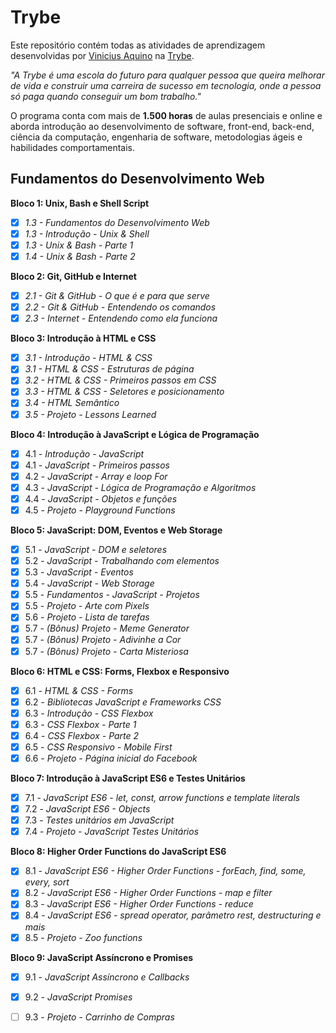 # Trybe

Este repositório contém todas as atividades de aprendizagem desenvolvidas por [Vinicius Aquino](https://github.com/CandidoVinii) na [Trybe](https://www.betrybe.com/).

*"A Trybe é uma escola do futuro para qualquer pessoa que queira melhorar de vida e construir uma carreira de sucesso em tecnologia, onde a pessoa só paga quando conseguir um bom trabalho."*

O programa conta com mais de **1.500 horas** de aulas presenciais e online e aborda introdução ao desenvolvimento de software, front-end, back-end, ciência da computação, engenharia de software, metodologias ágeis e habilidades comportamentais.

## Fundamentos do Desenvolvimento Web
**Bloco 1: Unix, Bash e Shell Script**
- [x] *1.3 - Fundamentos do Desenvolvimento Web*
- [x]  *1.3 - Introdução - Unix & Shell*
- [x]  *1.3 - Unix & Bash - Parte 1*
- [x]  *1.4 - Unix & Bash - Parte 2*

**Bloco 2: Git, GitHub e Internet**
- [x]  *2.1 - Git & GitHub - O que é e para que serve*
- [x] *2.2 - Git & GitHub - Entendendo os comandos*
- [x]  *2.3 - Internet - Entendendo como ela funciona*
 
**Bloco 3: Introdução à HTML e CSS**
- [x]  *3.1 - Introdução - HTML & CSS*
- [x]  *3.1 - HTML & CSS - Estruturas de página*
- [x]  *3.2 - HTML & CSS - Primeiros passos em CSS*
- [x]  *3.3 - HTML & CSS - Seletores e posicionamento*
- [x]  *3.4 - HTML Semântico*
- [x]  *3.5 - Projeto - Lessons Learned*
 
**Bloco 4: Introdução à JavaScript e Lógica de Programação**
- [x]  4.1 - *Introdução - JavaScript*
- [x] 4.1 - *JavaScript - Primeiros passos*
- [x]  4.2 - *JavaScript - Array e loop For*
- [x]  4.3 - *JavaScript - Lógica de Programação e Algoritmos*
- [x]  4.4 - *JavaScript - Objetos e funções*
- [x]  4.5 - *Projeto - Playground Functions*
 
**Bloco 5: JavaScript: DOM, Eventos e Web Storage**
- [x]  5.1 - *JavaScript - DOM e seletores*
- [x]  5.2 - *JavaScript - Trabalhando com elementos*
- [x]  5.3 - *JavaScript - Eventos*
- [x]  5.4 - *JavaScript - Web Storage*
- [x]  5.5 - *Fundamentos - JavaScript - Projetos*
- [x]  5.5 - *Projeto - Arte com Pixels*
- [x]  5.6 - *Projeto - Lista de tarefas*
- [x]  5.7 - *(Bônus) Projeto - Meme Generator*
- [x]  5.7 - *(Bônus) Projeto - Adivinhe a Cor*
- [x]  5.7 - *(Bônus) Projeto - Carta Misteriosa*
 
**Bloco 6: HTML e CSS: Forms, Flexbox e Responsivo**
- [x] 6.1 - *HTML & CSS - Forms*
- [x]  6.2 - *Bibliotecas JavaScript e Frameworks CSS*
- [x]  6.3 - *Introdução - CSS Flexbox*
- [x]  6.3 - *CSS Flexbox - Parte 1*
- [x]  6.4 - *CSS Flexbox - Parte 2*
- [x]  6.5 - *CSS Responsivo - Mobile First*
- [x]  6.6 - *Projeto - Página inicial do Facebook*
 
**Bloco 7: Introdução à JavaScript ES6 e Testes Unitários**
- [x]  7.1 - *JavaScript ES6 - let, const, arrow functions e template literals*
- [x]  7.2 - *JavaScript ES6 - Objects*
- [x]  7.3 - *Testes unitários em JavaScript*
- [x]  7.4 - *Projeto - JavaScript Testes Unitários*
 
**Bloco 8: Higher Order Functions do JavaScript ES6**
- [x]  8.1 - *JavaScript ES6 - Higher Order Functions - forEach, find, some, every, sort*
- [x]  8.2 - *JavaScript ES6 - Higher Order Functions - map e filter*
- [x]  8.3 - *JavaScript ES6 - Higher Order Functions - reduce*
- [x]  8.4 - *JavaScript ES6 - spread operator, parâmetro rest, destructuring e mais*
- [x]  8.5 - *Projeto - Zoo functions*
 
**Bloco 9: JavaScript Assíncrono e Promises**
- [x]  9.1 - *JavaScript Assíncrono e Callbacks*
- [x]  9.2 - *JavaScript Promises*
- [ ]  9.3 - *Projeto - Carrinho de Compras*
 

